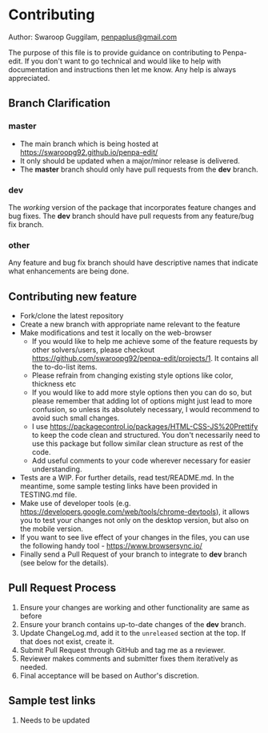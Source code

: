 # Contributing

Author: Swaroop Guggilam, penpaplus@gmail.com

The purpose of this file is to provide guidance on contributing to Penpa-edit. If you don't want to go technical and would like to help with documentation and instructions then let me know. Any help is always appreciated.

## Branch Clarification

### master

* The main branch which is being hosted at https://swaroopg92.github.io/penpa-edit/
* It only should be updated when a major/minor release is delivered.
* The **master** branch should only have pull requests from the **dev** branch.

### dev

The *working* version of the package that incorporates feature changes and bug
fixes. The **dev** branch should have pull requests from any feature/bug fix
branch.

### other

Any feature and bug fix branch should have descriptive names that indicate what
enhancements are being done.

## Contributing new feature

* Fork/clone the latest repository
* Create a new branch with appropriate name relevant to the feature
* Make modifications and test it locally on the web-browser
	* If you would like to help me achieve some of the feature requests by other solvers/users, please checkout https://github.com/swaroopg92/penpa-edit/projects/1. It contains all the to-do-list items.
	* Please refrain from changing existing style options like color, thickness etc
	* If you would like to add more style options then you can do so, but please remember that adding lot of options might just lead to more confusion, so unless its absolutely necessary, I would recommend to avoid such small changes.
	* I use https://packagecontrol.io/packages/HTML-CSS-JS%20Prettify to keep the code clean and structured. You don't necessarily need to use this package but follow similar clean structure as rest of the code.
	* Add useful comments to your code wherever necessary for easier understanding.
* Tests are a WIP. For further details, read test/README.md. In the meantime, some sample testing links have been provided in TESTING.md file.
* Make use of developer tools (e.g. https://developers.google.com/web/tools/chrome-devtools), it allows you to test your changes not only on the desktop version, but also on the mobile version.
* If you want to see live effect of your changes in the files, you can use the following handy tool - https://www.browsersync.io/
* Finally send a Pull Request of your branch to integrate to **dev** branch (see below for the details).

## Pull Request Process

1. Ensure your changes are working and other functionality are same as before
2. Ensure your branch contains up-to-date changes of the **dev** branch.
3. Update ChangeLog.md, add it to the `unreleased` section at the top. If that does not exist, create it.
4. Submit Pull Request through GitHub and tag me as a reviewer.
5. Reviewer makes comments and submitter fixes them iteratively as needed.
6. Final acceptance will be based on Author's discretion.

## Sample test links

1. Needs to be updated
